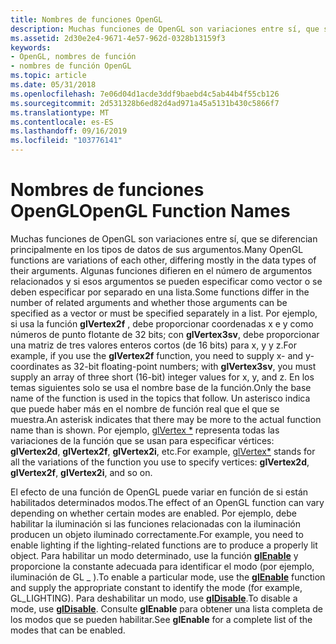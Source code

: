 ```yaml
---
title: Nombres de funciones OpenGL
description: Muchas funciones de OpenGL son variaciones entre sí, que se diferencian principalmente en los tipos de datos de sus argumentos.
ms.assetid: 2d30e2e4-9671-4e57-962d-0328b13159f3
keywords:
- OpenGL, nombres de función
- nombres de función OpenGL
ms.topic: article
ms.date: 05/31/2018
ms.openlocfilehash: 7e06d04d1acde3ddf9baebd4c5ab44b4f55cb126
ms.sourcegitcommit: 2d531328b6ed82d4ad971a45a5131b430c5866f7
ms.translationtype: MT
ms.contentlocale: es-ES
ms.lasthandoff: 09/16/2019
ms.locfileid: "103776141"
---
```

# <a name="opengl-function-names"></a><span data-ttu-id="ec04f-105">Nombres de funciones OpenGL</span><span class="sxs-lookup"><span data-stu-id="ec04f-105">OpenGL Function Names</span></span>

<span data-ttu-id="ec04f-106">Muchas funciones de OpenGL son variaciones entre sí, que se diferencian principalmente en los tipos de datos de sus argumentos.</span><span class="sxs-lookup"><span data-stu-id="ec04f-106">Many OpenGL functions are variations of each other, differing mostly in the data types of their arguments.</span></span> <span data-ttu-id="ec04f-107">Algunas funciones difieren en el número de argumentos relacionados y si esos argumentos se pueden especificar como vector o se deben especificar por separado en una lista.</span><span class="sxs-lookup"><span data-stu-id="ec04f-107">Some functions differ in the number of related arguments and whether those arguments can be specified as a vector or must be specified separately in a list.</span></span> <span data-ttu-id="ec04f-108">Por ejemplo, si usa la función **glVertex2f** , debe proporcionar coordenadas x e y como números de punto flotante de 32 bits; con **glVertex3sv**, debe proporcionar una matriz de tres valores enteros cortos (de 16 bits) para x, y y z.</span><span class="sxs-lookup"><span data-stu-id="ec04f-108">For example, if you use the **glVertex2f** function, you need to supply x- and y-coordinates as 32-bit floating-point numbers; with **glVertex3sv**, you must supply an array of three short (16-bit) integer values for x, y, and z.</span></span> <span data-ttu-id="ec04f-109">En los temas siguientes solo se usa el nombre base de la función.</span><span class="sxs-lookup"><span data-stu-id="ec04f-109">Only the base name of the function is used in the topics that follow.</span></span> <span data-ttu-id="ec04f-110">Un asterisco indica que puede haber más en el nombre de función real que el que se muestra.</span><span class="sxs-lookup"><span data-stu-id="ec04f-110">An asterisk indicates that there may be more to the actual function name than is shown.</span></span> <span data-ttu-id="ec04f-111">Por ejemplo, [glVertex \*](glvertex-functions.md) representa todas las variaciones de la función que se usan para especificar vértices: **glVertex2d**, **glVertex2f**, **glVertex2i**, etc.</span><span class="sxs-lookup"><span data-stu-id="ec04f-111">For example, [glVertex\*](glvertex-functions.md) stands for all the variations of the function you use to specify vertices: **glVertex2d**, **glVertex2f**, **glVertex2i**, and so on.</span></span>

<span data-ttu-id="ec04f-112">El efecto de una función de OpenGL puede variar en función de si están habilitados determinados modos.</span><span class="sxs-lookup"><span data-stu-id="ec04f-112">The effect of an OpenGL function can vary depending on whether certain modes are enabled.</span></span> <span data-ttu-id="ec04f-113">Por ejemplo, debe habilitar la iluminación si las funciones relacionadas con la iluminación producen un objeto iluminado correctamente.</span><span class="sxs-lookup"><span data-stu-id="ec04f-113">For example, you need to enable lighting if the lighting-related functions are to produce a properly lit object.</span></span> <span data-ttu-id="ec04f-114">Para habilitar un modo determinado, use la función [**glEnable**](glenable.md) y proporcione la constante adecuada para identificar el modo (por ejemplo, iluminación de GL \_ ).</span><span class="sxs-lookup"><span data-stu-id="ec04f-114">To enable a particular mode, use the [**glEnable**](glenable.md) function and supply the appropriate constant to identify the mode (for example, GL\_LIGHTING).</span></span> <span data-ttu-id="ec04f-115">Para deshabilitar un modo, use [**glDisable**](gldisable.md).</span><span class="sxs-lookup"><span data-stu-id="ec04f-115">To disable a mode, use [**glDisable**](gldisable.md).</span></span> <span data-ttu-id="ec04f-116">Consulte **glEnable** para obtener una lista completa de los modos que se pueden habilitar.</span><span class="sxs-lookup"><span data-stu-id="ec04f-116">See **glEnable** for a complete list of the modes that can be enabled.</span></span>

 

 




